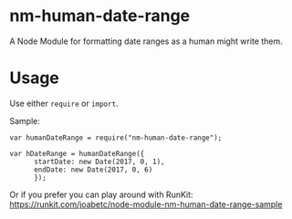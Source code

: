 # nm-human-date-range
A Node Module for formatting date ranges as a human might write them.

# Usage

Use either `require` or `import`.

Sample:
````
var humanDateRange = require("nm-human-date-range");

var hDateRange = humanDateRange({
      startDate: new Date(2017, 0, 1),
      endDate: new Date(2017, 0, 6)
      });
````

Or if you prefer you can play around with RunKit: https://runkit.com/joabetc/node-module-nm-human-date-range-sample